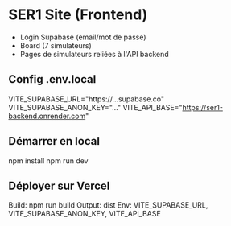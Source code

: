 # SER1 Site (Frontend)
- Login Supabase (email/mot de passe)
- Board (7 simulateurs)
- Pages de simulateurs reliées à l'API backend

## Config .env.local
VITE_SUPABASE_URL="https://...supabase.co"
VITE_SUPABASE_ANON_KEY="..."
VITE_API_BASE="https://ser1-backend.onrender.com"

## Démarrer en local
npm install
npm run dev

## Déployer sur Vercel
Build: npm run build
Output: dist
Env: VITE_SUPABASE_URL, VITE_SUPABASE_ANON_KEY, VITE_API_BASE
